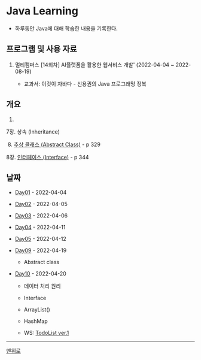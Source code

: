 # Java Learning

- 하루동안 Java에 대해 학습한 내용을 기록한다.

  

## 프로그램 및 사용 자료

1. 멀티캠퍼스 [14회차] AI플랫폼을 활용한 웹서비스 개발' (2022-04-04 ~ 2022-08-19)

   - 교과서: 이것이 자바다 - 신용권의 Java 프로그래밍 정복

     

## 개요

1. 

7장. 상속 (Inheritance)

​	8. [추상 클래스 (Abstract Class)](./day09) - p 329

8장. [인터페이스 (Interface)](./day10) - p 344



## 날짜

- [Day01](./day01) - 2022-04-04

- [Day02](./day02) - 2022-04-05

- [Day03](./day03) - 2022-04-06

- [Day04](./day04) - 2022-04-11

- [Day05](./day05) - 2022-04-12

- [Day09](./day09) - 2022-04-19

  - Abstract class

- [Day10](./day10) - 2022-04-20

  - 데이터 처리 원리

  - Interface
  - ArrayList()
  - HashMap
  - WS: [TodoList ver.1](./day10/src/ws)





---

[맨위로](#개요)